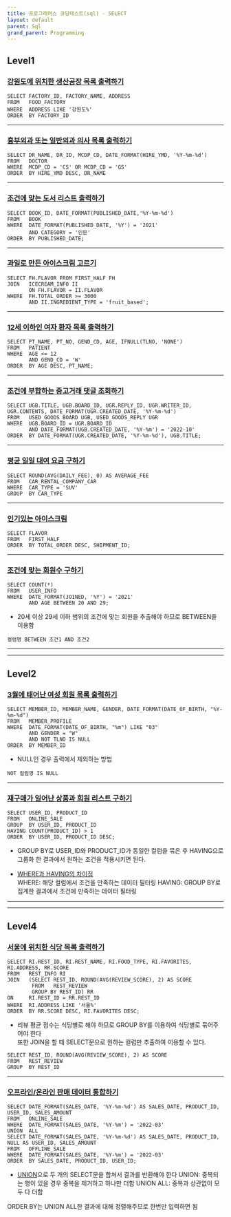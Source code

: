 ```yaml
---
title: 프로그래머스 코딩테스트(sql) - SELECT
layout: default
parent: Sql
grand_parent: Programming
---
```



## Level1

### [강원도에 위치한 생산공장 목록 출력하기]   

```
SELECT FACTORY_ID, FACTORY_NAME, ADDRESS
FROM   FOOD_FACTORY
WHERE  ADDRESS LIKE '강원도%'
ORDER  BY FACTORY_ID
```

 ---  

### [흉부외과 또는 일반외과 의사 목록 출력하기]   

```
SELECT DR_NAME, DR_ID, MCDP_CD, DATE_FORMAT(HIRE_YMD, '%Y-%m-%d')
FROM   DOCTOR
WHERE  MCDP_CD = 'CS' OR MCDP_CD = 'GS'
ORDER  BY HIRE_YMD DESC, DR_NAME
```

---

    
### [조건에 맞는 도서 리스트 출력하기]   

```
SELECT BOOK_ID, DATE_FORMAT(PUBLISHED_DATE,'%Y-%m-%d')
FROM   BOOK
WHERE  DATE_FORMAT(PUBLISHED_DATE, '%Y') = '2021'
       AND CATEGORY = '인문'
ORDER  BY PUBLISHED_DATE;
```

---


### [과일로 만든 아이스크림 고르기]   

```
SELECT FH.FLAVOR FROM FIRST_HALF FH
JOIN   ICECREAM_INFO II 
       ON FH.FLAVOR = II.FLAVOR 
WHERE  FH.TOTAL_ORDER >= 3000 
       AND II.INGREDIENT_TYPE = 'fruit_based';
```

---

### [12세 이하인 여자 환자 목록 출력하기]   

```
SELECT PT_NAME, PT_NO, GEND_CD, AGE, IFNULL(TLNO, 'NONE')
FROM   PATIENT
WHERE  AGE <= 12
       AND GEND_CD = 'W'
ORDER  BY AGE DESC, PT_NAME;
```

---

### [조건에 부합하는 중고거래 댓글 조회하기]   

```
SELECT UGB.TITLE, UGB.BOARD_ID, UGR.REPLY_ID, UGR.WRITER_ID, UGR.CONTENTS, DATE_FORMAT(UGR.CREATED_DATE, '%Y-%m-%d')
FROM   USED_GOODS_BOARD UGB, USED_GOODS_REPLY UGR
WHERE  UGB.BOARD_ID = UGR.BOARD_ID
       AND DATE_FORMAT(UGB.CREATED_DATE, '%Y-%m') = '2022-10'
ORDER  BY DATE_FORMAT(UGR.CREATED_DATE, '%Y-%m-%d'), UGB.TITLE;
```

---

### [평균 일일 대여 요금 구하기]   

```
SELECT ROUND(AVG(DAILY_FEE), 0) AS AVERAGE_FEE
FROM   CAR_RENTAL_COMPANY_CAR
WHERE  CAR_TYPE = 'SUV'
GROUP  BY CAR_TYPE
```

---

### [인기있는 아이스크림]   

```
SELECT FLAVOR
FROM   FIRST_HALF
ORDER  BY TOTAL_ORDER DESC, SHIPMENT_ID; 
```

---

### [조건에 맞는 회원수 구하기]   

```
SELECT COUNT(*)
FROM   USER_INFO
WHERE  DATE_FORMAT(JOINED, '%Y') = '2021'
       AND AGE BETWEEN 20 AND 29;
```

- 20세 이상 29세 이하 범위의 조건에 맞는 회원을 추출해야 하므로 BETWEEN을 이용함

```
컬럼명 BETWEEN 조건1 AND 조건2
```

---
---

## Level2

### [3월에 태어난 여성 회원 목록 출력하기]   


```
SELECT MEMBER_ID, MEMBER_NAME, GENDER, DATE_FORMAT(DATE_OF_BIRTH, "%Y-%m-%d")
FROM   MEMBER_PROFILE 
WHERE  DATE_FORMAT(DATE_OF_BIRTH, "%m") LIKE "03"
       AND GENDER = "W"
       AND NOT TLNO IS NULL
ORDER  BY MEMBER_ID
```
   
- NULL인 경우 출력에서 제외하는 방법     

```
NOT 컬럼명 IS NULL
```

---

### [재구매가 일어난 상품과 회원 리스트 구하기]   


```
SELECT USER_ID, PRODUCT_ID
FROM   ONLINE_SALE 
GROUP  BY USER_ID, PRODUCT_ID
HAVING COUNT(PRODUCT_ID) > 1
ORDER  BY USER_ID, PRODUCT_ID DESC;
``` 

- GROUP BY로 USER_ID와 PRODUCT_ID가 동일한 컬럼을 묶은 후
  HAVING으로 그룹화 한 결과에서 원하는 조건을 적용시키면 된다.

- [WHERE과 HAVING의 차이점]   
WHERE: 해당 컬럼에서 조건을 만족하는 데이터 필터링
HAVING: GROUP BY로 집계한 결과에서 조건에 만족하는 데이터 필터링

---
---


## Level4   

### [서울에 위치한 식당 목록 출력하기]   

```
SELECT RI.REST_ID, RI.REST_NAME, RI.FOOD_TYPE, RI.FAVORITES, RI.ADDRESS, RR.SCORE
FROM   REST_INFO RI
JOIN   (SELECT REST_ID, ROUND(AVG(REVIEW_SCORE), 2) AS SCORE 
        FROM   REST_REVIEW 
        GROUP BY REST_ID) RR
ON     RI.REST_ID = RR.REST_ID
WHERE  RI.ADDRESS LIKE '서울%'
ORDER  BY RR.SCORE DESC, RI.FAVORITES DESC;
```

- 리뷰 평균 점수는 식당별로 해야 하므로 GROUP BY를 이용하여 식당별로 묶어주어야 한다  
  또한 JOIN을 할 때 SELECT문으로 원하는 컬럼만 추출하여 이용할 수 있다.     

```
SELECT REST_ID, ROUND(AVG(REVIEW_SCORE), 2) AS SCORE 
FROM   REST_REVIEW 
GROUP  BY REST_ID
```

---

### [오프라인/온라인 판매 데이터 통합하기]   

```
SELECT DATE_FORMAT(SALES_DATE, '%Y-%m-%d') AS SALES_DATE, PRODUCT_ID, USER_ID, SALES_AMOUNT
FROM   ONLINE_SALE
WHERE  DATE_FORMAT(SALES_DATE, '%Y-%m') = '2022-03'
UNION  ALL
SELECT DATE_FORMAT(SALES_DATE, '%Y-%m-%d') AS SALES_DATE, PRODUCT_ID, NULL AS USER_ID, SALES_AMOUNT
FROM   OFFLINE_SALE
WHERE  DATE_FORMAT(SALES_DATE, '%Y-%m') = '2022-03'
ORDER  BY SALES_DATE, PRODUCT_ID, USER_ID;
```

- [UNION]으로 두 개의 SELECT문을 합쳐서 결과를 반환해야 한다
UNION: 중복되는 행이 있을 경우 중복을 제거하고 하나만 더함
UNION ALL: 중복과 상관없이 모두 다 더함

ORDER BY는 UNION ALL한 결과에 대해 정렬해주므로 한번만 입력하면 됨



[강원도에 위치한 생산공장 목록 출력하기]: https://school.programmers.co.kr/learn/courses/30/lessons/131112
[흉부외과 또는 일반외과 의사 목록 출력하기]: https://school.programmers.co.kr/learn/courses/30/lessons/132203
[조건에 맞는 도서 리스트 출력하기]: https://school.programmers.co.kr/learn/courses/30/lessons/144853
[과일로 만든 아이스크림 고르기]: https://school.programmers.co.kr/learn/courses/30/lessons/133025
[12세 이하인 여자 환자 목록 출력하기]: https://school.programmers.co.kr/learn/courses/30/lessons/132201
[조건에 부합하는 중고거래 댓글 조회하기]: https://school.programmers.co.kr/learn/courses/30/lessons/164673
[평균 일일 대여 요금 구하기]: https://school.programmers.co.kr/learn/courses/30/lessons/151136
[인기있는 아이스크림]: https://school.programmers.co.kr/learn/courses/30/lessons/133024
[조건에 맞는 회원수 구하기]: https://school.programmers.co.kr/learn/courses/30/lessons/131535

[3월에 태어난 여성 회원 목록 출력하기]: https://school.programmers.co.kr/learn/courses/30/lessons/131120
[재구매가 일어난 상품과 회원 리스트 구하기]: https://school.programmers.co.kr/learn/courses/30/lessons/131536
[WHERE과 HAVING의 차이점]: https://kkw-da.tistory.com/29
[UNION]: https://jhnyang.tistory.com/entry/%EB%8D%B0%EC%9D%B4%ED%84%B0%EB%B2%A0%EC%9D%B4%EC%8A%A4-SQL-UNION-ALL-%EC%BF%BC%EB%A6%AC-%EA%B2%B0%EA%B3%BC-%EB%8D%94%ED%95%98%EA%B8%B0-select-%EB%8D%94%ED%95%98%EA%B8%B0

[서울에 위치한 식당 목록 출력하기]: https://school.programmers.co.kr/learn/courses/30/lessons/131118
[오프라인/온라인 판매 데이터 통합하기]: https://school.programmers.co.kr/learn/courses/30/lessons/131537
